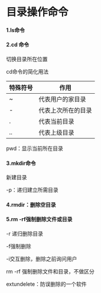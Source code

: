 # 目录操作命令

#### 1.ls命令



#### 2.cd 命令

切换目录所在位置

cd命令的简化用法

| 特殊符号 | 作用               |
| -------- | ------------------ |
| ~        | 代表用户的家目录   |
| -        | 代表上次所在的目录 |
| .        | 代表当前目录       |
| ..       | 代表上级目录       |

pwd：显示当前所在目录



#### 3.mkdir命令

新建目录

-p：递归建立所需目录



#### 4.rmdir：删除空目录



#### 5.rm -rf强制删除文件或目录

-r 递归删除目录

-f强制删除

-i交互删除，删除之前询问用户

rm -rf 强制删除文件和目录，不做区分

extundelete：防误删除的一个软件

